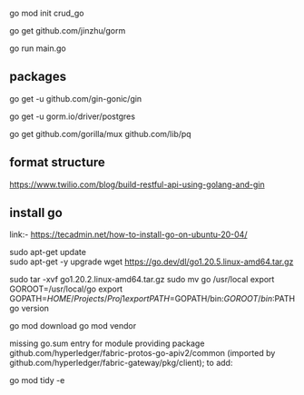 go mod init crud_go

go get github.com/jinzhu/gorm

go run main.go


packages
---------------
go get -u github.com/gin-gonic/gin

go get -u gorm.io/driver/postgres

go get github.com/gorilla/mux github.com/lib/pq


format structure
--------------------------

https://www.twilio.com/blog/build-restful-api-using-golang-and-gin

install go
-----------------
link:- https://tecadmin.net/how-to-install-go-on-ubuntu-20-04/



sudo apt-get update  
sudo apt-get -y upgrade 
wget  https://go.dev/dl/go1.20.5.linux-amd64.tar.gz 

sudo tar -xvf go1.20.2.linux-amd64.tar.gz
sudo mv go /usr/local
export GOROOT=/usr/local/go
export GOPATH=$HOME/Projects/Proj1 
export PATH=$GOPATH/bin:$GOROOT/bin:$PATH 
go version



go mod download
go mod vendor

missing go.sum entry for module providing package github.com/hyperledger/fabric-protos-go-apiv2/common (imported by github.com/hyperledger/fabric-gateway/pkg/client); to add:

go mod tidy -e

